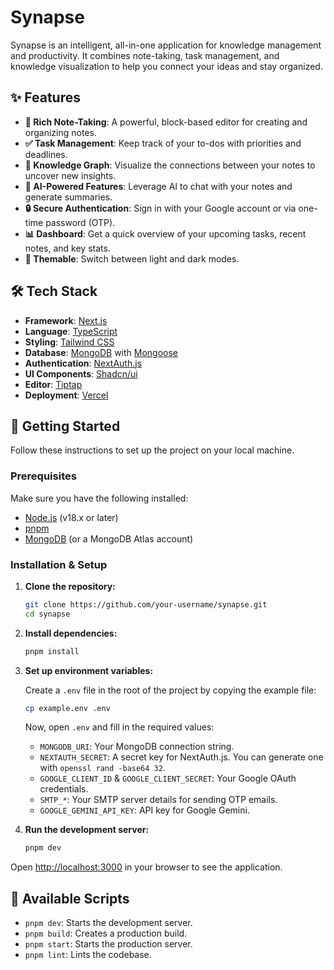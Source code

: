 
# Synapse

Synapse is an intelligent, all-in-one application for knowledge management and productivity. It combines note-taking, task management, and knowledge visualization to help you connect your ideas and stay organized.

## ✨ Features

- **📝 Rich Note-Taking**: A powerful, block-based editor for creating and organizing notes.
- **✅ Task Management**: Keep track of your to-dos with priorities and deadlines.
- **🧠 Knowledge Graph**: Visualize the connections between your notes to uncover new insights.
- **🤖 AI-Powered Features**: Leverage AI to chat with your notes and generate summaries.
- **🔒 Secure Authentication**: Sign in with your Google account or via one-time password (OTP).
- **📊 Dashboard**: Get a quick overview of your upcoming tasks, recent notes, and key stats.
- **🎨 Themable**: Switch between light and dark modes.

## 🛠️ Tech Stack

- **Framework**: [Next.js](https://nextjs.org/)
- **Language**: [TypeScript](https://www.typescriptlang.org/)
- **Styling**: [Tailwind CSS](https://tailwindcss.com/)
- **Database**: [MongoDB](https://www.mongodb.com/) with [Mongoose](https://mongoosejs.com/)
- **Authentication**: [NextAuth.js](https://next-auth.js.org/)
- **UI Components**: [Shadcn/ui](https://ui.shadcn.com/)
- **Editor**: [Tiptap](https://tiptap.dev/)
- **Deployment**: [Vercel](https://vercel.com/)

## 🚀 Getting Started

Follow these instructions to set up the project on your local machine.

### Prerequisites

Make sure you have the following installed:
- [Node.js](https://nodejs.org/) (v18.x or later)
- [pnpm](https://pnpm.io/installation)
- [MongoDB](https://www.mongodb.com/try/download/community) (or a MongoDB Atlas account)

### Installation & Setup

1.  **Clone the repository:**
    ```bash
    git clone https://github.com/your-username/synapse.git
    cd synapse
    ```

2.  **Install dependencies:**
    ```bash
    pnpm install
    ```

3.  **Set up environment variables:**
    
    Create a `.env` file in the root of the project by copying the example file:
    ```bash
    cp example.env .env
    ```
    
    Now, open `.env` and fill in the required values:

    - `MONGODB_URI`: Your MongoDB connection string.
    - `NEXTAUTH_SECRET`: A secret key for NextAuth.js. You can generate one with `openssl rand -base64 32`.
    - `GOOGLE_CLIENT_ID` & `GOOGLE_CLIENT_SECRET`: Your Google OAuth credentials.
    - `SMTP_*`: Your SMTP server details for sending OTP emails.
    - `GOOGLE_GEMINI_API_KEY`: API key for Google Gemini.

4.  **Run the development server:**
    ```bash
    pnpm dev
    ```

Open [http://localhost:3000](http://localhost:3000) in your browser to see the application.

## 📜 Available Scripts

- `pnpm dev`: Starts the development server.
- `pnpm build`: Creates a production build.
- `pnpm start`: Starts the production server.
- `pnpm lint`: Lints the codebase.

